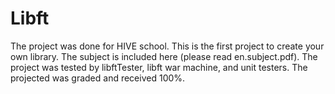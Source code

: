 # Libft

The project was done for HIVE school. This is the first project to create your own library. The subject is included here (please read en.subject.pdf).
The project was tested by libftTester, libft war machine, and unit testers. The projected was graded and received 100%.
